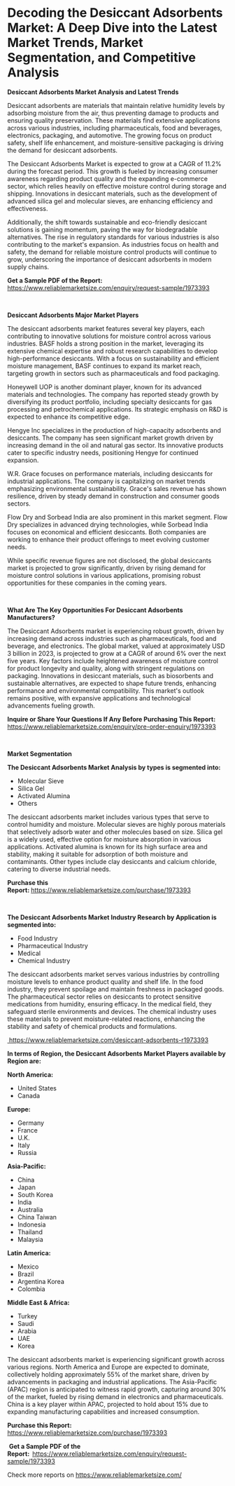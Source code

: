 <p><h1>Decoding the Desiccant Adsorbents Market: A Deep Dive into the Latest Market Trends, Market Segmentation, and Competitive Analysis</h1></p><p><strong>Desiccant Adsorbents Market Analysis and Latest Trends</strong></p>
<p><p>Desiccant adsorbents are materials that maintain relative humidity levels by adsorbing moisture from the air, thus preventing damage to products and ensuring quality preservation. These materials find extensive applications across various industries, including pharmaceuticals, food and beverages, electronics, packaging, and automotive. The growing focus on product safety, shelf life enhancement, and moisture-sensitive packaging is driving the demand for desiccant adsorbents.</p><p>The Desiccant Adsorbents Market is expected to grow at a CAGR of 11.2% during the forecast period. This growth is fueled by increasing consumer awareness regarding product quality and the expanding e-commerce sector, which relies heavily on effective moisture control during storage and shipping. Innovations in desiccant materials, such as the development of advanced silica gel and molecular sieves, are enhancing efficiency and effectiveness.</p><p>Additionally, the shift towards sustainable and eco-friendly desiccant solutions is gaining momentum, paving the way for biodegradable alternatives. The rise in regulatory standards for various industries is also contributing to the market's expansion. As industries focus on health and safety, the demand for reliable moisture control products will continue to grow, underscoring the importance of desiccant adsorbents in modern supply chains.</p></p>
<p><strong>Get a Sample PDF of the Report:&nbsp;</strong> <a href="https://www.reliablemarketsize.com/enquiry/request-sample/1973393?utm_campaign=2804&utm_medium=2&utm_source=Github&utm_content=ia&utm_term=03042025&utm_id=desiccant-adsorbents">https://www.reliablemarketsize.com/enquiry/request-sample/1973393</a></p>
<p>&nbsp;</p>
<p><strong>Desiccant Adsorbents Major Market Players</strong></p>
<p><p>The desiccant adsorbents market features several key players, each contributing to innovative solutions for moisture control across various industries. BASF holds a strong position in the market, leveraging its extensive chemical expertise and robust research capabilities to develop high-performance desiccants. With a focus on sustainability and efficient moisture management, BASF continues to expand its market reach, targeting growth in sectors such as pharmaceuticals and food packaging.</p><p>Honeywell UOP is another dominant player, known for its advanced materials and technologies. The company has reported steady growth by diversifying its product portfolio, including specialty desiccants for gas processing and petrochemical applications. Its strategic emphasis on R&D is expected to enhance its competitive edge.</p><p>Hengye Inc specializes in the production of high-capacity adsorbents and desiccants. The company has seen significant market growth driven by increasing demand in the oil and natural gas sector. Its innovative products cater to specific industry needs, positioning Hengye for continued expansion.</p><p>W.R. Grace focuses on performance materials, including desiccants for industrial applications. The company is capitalizing on market trends emphasizing environmental sustainability. Grace's sales revenue has shown resilience, driven by steady demand in construction and consumer goods sectors.</p><p>Flow Dry and Sorbead India are also prominent in this market segment. Flow Dry specializes in advanced drying technologies, while Sorbead India focuses on economical and efficient desiccants. Both companies are working to enhance their product offerings to meet evolving customer needs.</p><p>While specific revenue figures are not disclosed, the global desiccants market is projected to grow significantly, driven by rising demand for moisture control solutions in various applications, promising robust opportunities for these companies in the coming years.</p></p>
<p>&nbsp;</p>
<p><strong>What Are The Key Opportunities For Desiccant Adsorbents Manufacturers?</strong></p>
<p><p>The Desiccant Adsorbents market is experiencing robust growth, driven by increasing demand across industries such as pharmaceuticals, food and beverage, and electronics. The global market, valued at approximately USD 3 billion in 2023, is projected to grow at a CAGR of around 6% over the next five years. Key factors include heightened awareness of moisture control for product longevity and quality, along with stringent regulations on packaging. Innovations in desiccant materials, such as biosorbents and sustainable alternatives, are expected to shape future trends, enhancing performance and environmental compatibility. This market's outlook remains positive, with expansive applications and technological advancements fueling growth.</p></p>
<p><strong>Inquire or Share Your Questions If Any Before Purchasing This Report:</strong> <a href="https://www.reliablemarketsize.com/enquiry/pre-order-enquiry/1973393?utm_campaign=2804&utm_medium=2&utm_source=Github&utm_content=ia&utm_term=03042025&utm_id=desiccant-adsorbents">https://www.reliablemarketsize.com/enquiry/pre-order-enquiry/1973393</a></p>
<p>&nbsp;</p>
<p><strong>Market Segmentation</strong></p>
<p><strong>The Desiccant Adsorbents Market Analysis by types is segmented into:</strong></p>
<p><ul><li>Molecular Sieve</li><li>Silica Gel</li><li>Activated Alumina</li><li>Others</li></ul></p>
<p><p>The desiccant adsorbents market includes various types that serve to control humidity and moisture. Molecular sieves are highly porous materials that selectively adsorb water and other molecules based on size. Silica gel is a widely used, effective option for moisture absorption in various applications. Activated alumina is known for its high surface area and stability, making it suitable for adsorption of both moisture and contaminants. Other types include clay desiccants and calcium chloride, catering to diverse industrial needs.</p></p>
<p><strong>Purchase this Report:&nbsp;</strong><a href="https://www.reliablemarketsize.com/purchase/1973393?utm_campaign=2804&utm_medium=2&utm_source=Github&utm_content=ia&utm_term=03042025&utm_id=desiccant-adsorbents">https://www.reliablemarketsize.com/purchase/1973393</a></p>
<p>&nbsp;</p>
<p><strong>The Desiccant Adsorbents Market Industry Research by Application is segmented into:</strong></p>
<p><ul><li>Food Industry</li><li>Pharmaceutical Industry</li><li>Medical</li><li>Chemical Industry</li></ul></p>
<p><p>The desiccant adsorbents market serves various industries by controlling moisture levels to enhance product quality and shelf life. In the food industry, they prevent spoilage and maintain freshness in packaged goods. The pharmaceutical sector relies on desiccants to protect sensitive medications from humidity, ensuring efficacy. In the medical field, they safeguard sterile environments and devices. The chemical industry uses these materials to prevent moisture-related reactions, enhancing the stability and safety of chemical products and formulations.</p></p>
<p><a href="https://www.reliablemarketsize.com/desiccant-adsorbents-r1973393?utm_campaign=2804&utm_medium=2&utm_source=Github&utm_content=ia&utm_term=03042025&utm_id=desiccant-adsorbents">&nbsp;https://www.reliablemarketsize.com/desiccant-adsorbents-r1973393</a></p>
<p><strong>In terms of Region, the Desiccant Adsorbents Market Players available by Region are:</strong></p>
<p>
    <p> <strong> North America: </strong>
        <ul>
            <li>United States</li>
            <li>Canada</li>
        </ul>
        </p> 
    <p> <strong> Europe: </strong>
        <ul>
            <li>Germany</li>
            <li>France</li>
            <li>U.K.</li>
            <li>Italy</li>
            <li>Russia</li>
        </ul>
        </p> 
    <p> <strong> Asia-Pacific: </strong>
        <ul>
            <li>China</li>
            <li>Japan</li>
            <li>South Korea</li>
            <li>India</li>
            <li>Australia</li>
            <li>China Taiwan</li>
            <li>Indonesia</li>
            <li>Thailand</li>
            <li>Malaysia</li>
        </ul>
        </p> 
    <p> <strong> Latin America: </strong>
        <ul>
            <li>Mexico</li>
            <li>Brazil</li>
            <li>Argentina Korea</li>
            <li>Colombia</li>
        </ul>
        </p> 
    <p> <strong> Middle East & Africa: </strong>
        <ul>
            <li>Turkey</li>
            <li>Saudi</li>
            <li>Arabia</li>
            <li>UAE</li>
            <li>Korea</li>
        </ul>
    </p>
    </p>
<p><p>The desiccant adsorbents market is experiencing significant growth across various regions. North America and Europe are expected to dominate, collectively holding approximately 55% of the market share, driven by advancements in packaging and industrial applications. The Asia-Pacific (APAC) region is anticipated to witness rapid growth, capturing around 30% of the market, fueled by rising demand in electronics and pharmaceuticals. China is a key player within APAC, projected to hold about 15% due to expanding manufacturing capabilities and increased consumption.</p></p>
<p><strong>Purchase this Report: </strong><a href="https://www.reliablemarketsize.com/purchase/1973393?utm_campaign=2804&utm_medium=2&utm_source=Github&utm_content=ia&utm_term=03042025&utm_id=desiccant-adsorbents">https://www.reliablemarketsize.com/purchase/1973393</a></p>
<p>&nbsp;<strong>Get a Sample PDF of the Report:&nbsp;&nbsp;</strong><a href="https://www.reliablemarketsize.com/enquiry/request-sample/1973393?utm_campaign=2804&utm_medium=2&utm_source=Github&utm_content=ia&utm_term=03042025&utm_id=desiccant-adsorbents">https://www.reliablemarketsize.com/enquiry/request-sample/1973393</a></p>
<p><strong></strong></p>
<p>Check more reports on <a href="https://www.reliablemarketsize.com/?utm_campaign=2804&utm_medium=2&utm_source=Github&utm_content=ia&utm_term=03042025&utm_id=desiccant-adsorbents">https://www.reliablemarketsize.com/</a></p>